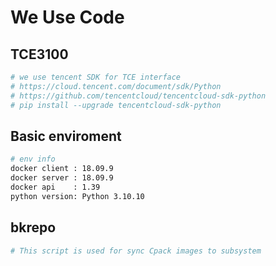 # We Use Code
## TCE3100
```sh
# we use tencent SDK for TCE interface
# https://cloud.tencent.com/document/sdk/Python
# https://github.com/tencentcloud/tencentcloud-sdk-python
# pip install --upgrade tencentcloud-sdk-python 
```
## Basic enviroment
```sh 
# env info
docker client : 18.09.9
docker server : 18.09.9
docker api    : 1.39
python version: Python 3.10.10
```

## bkrepo
```sh
# This script is used for sync Cpack images to subsystem
```
